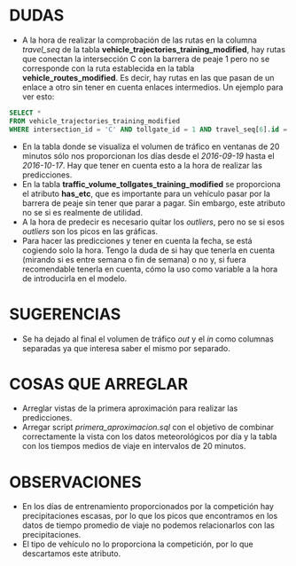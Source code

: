 # DUDAS
* A la hora de realizar la comprobación de las rutas en la columna *travel_seq* de la tabla **vehicle_trajectories_training_modified**, hay rutas que conectan la intersección C con la barrera de peaje 1 pero no se corresponde con la ruta establecida en la tabla **vehicle_routes_modified**. Es decir, hay rutas en las que pasan de un enlace a otro sin tener en cuenta enlaces intermedios. Un ejemplo para ver esto: 

```sql
SELECT *
FROM vehicle_trajectories_training_modified 
WHERE intersection_id = 'C' AND tollgate_id = 1 AND travel_seq[6].id = '121';
```
* En la tabla donde se visualiza el volumen de tráfico en ventanas de 20 minutos sólo nos proporcionan los días desde el _2016-09-19_ hasta el _2016-10-17_. Hay que tener en cuenta esto a la hora de realizar las predicciones.
* En la tabla **traffic_volume_tollgates_training_modified** se proporciona el atributo **has_etc**, que es importante para un vehículo pasar por la barrera de peaje sin tener que parar a pagar. Sin embargo, este atributo no se si es realmente de utilidad.
* A la hora de predecir es necesario quitar los _outliers_, pero no se si esos _outliers_ son los picos en las gráficas.
* Para hacer las predicciones y tener en cuenta la fecha, se está cogiendo solo la hora. Tengo la duda de si hay que tenerla en cuenta (mirando si es entre semana o fin de semana) o no y, si fuera recomendable tenerla en cuenta, cómo la uso como variable a la hora de introducirla en el modelo.
# SUGERENCIAS
* Se ha dejado al final el volumen de tráfico *out* y el *in* como columnas separadas ya que interesa saber el mismo por separado.

# COSAS QUE ARREGLAR
* Arreglar vistas de la primera aproximación para realizar las predicciones.
* Arregar script *primera_aproximacion.sql* con el objetivo de combinar correctamente la vista con los datos meteorológicos por día y la tabla con los tiempos medios de viaje en intervalos de 20 minutos. 

# OBSERVACIONES
* En los días de entrenamiento proporcionados por la competición hay precipitaciones escasas, por lo que los picos que encontramos en los datos de tiempo promedio de viaje no podemos relacionarlos con las precipitaciones.
* El tipo de vehículo no lo proporciona la competición, por lo que descartamos este atributo.
